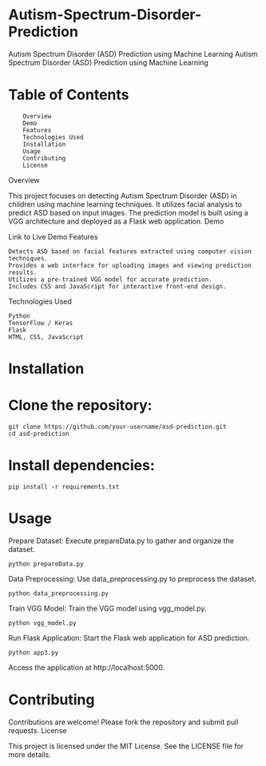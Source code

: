 # Autism-Spectrum-Disorder-Prediction
Autism Spectrum Disorder (ASD) Prediction using Machine Learning
Autism Spectrum Disorder (ASD) Prediction using Machine Learning

# Table of Contents
        Overview
        Demo
        Features
        Technologies Used
        Installation
        Usage
        Contributing
        License

Overview

This project focuses on detecting Autism Spectrum Disorder (ASD) in children using machine learning techniques. It utilizes facial analysis to predict ASD based on input images. The prediction model is built using a VGG architecture and deployed as a Flask web application.
Demo

Link to Live Demo
Features

    Detects ASD based on facial features extracted using computer vision techniques.
    Provides a web interface for uploading images and viewing prediction results.
    Utilizes a pre-trained VGG model for accurate prediction.
    Includes CSS and JavaScript for interactive front-end design.

Technologies Used

    Python
    TensorFlow / Keras
    Flask
    HTML, CSS, JavaScript

# Installation

# Clone the repository:


    git clone https://github.com/your-username/asd-prediction.git
    cd asd-prediction

# Install dependencies:



    pip install -r requirements.txt

# Usage

Prepare Dataset: Execute prepareData.py to gather and organize the dataset.

    

    python prepareData.py

Data Preprocessing: Use data_preprocessing.py to preprocess the dataset.



    python data_preprocessing.py

Train VGG Model: Train the VGG model using vgg_model.py.



    python vgg_model.py

Run Flask Application: Start the Flask web application for ASD prediction.



    python app3.py

Access the application at http://localhost:5000.

# Contributing

Contributions are welcome! Please fork the repository and submit pull requests.
License

This project is licensed under the MIT License. See the LICENSE file for more details.
